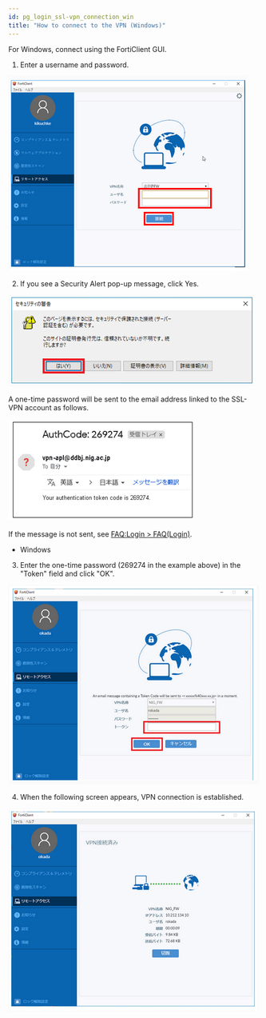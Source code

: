 ```yaml
---
id: pg_login_ssl-vpn_connection_win
title: "How to connect to the VPN (Windows)"
---
```



For Windows, connect using the FortiClient GUI.


1. Enter a username and password.

![figure](VPNwin_13.png) 


2. If you see a Security Alert pop-up message, click Yes. 

![figure](VPNwin_14.png)

A one-time password will be sent to the email address linked to the SSL-VPN account as follows.

![figure](VPNwin_15.png)

If the message is not sent, see [FAQ:Login > FAQ(Login)](/faq/faq_login_personal/#🆀-what-to-do-if-you-cannot-log-in-to-the-nig-supercomputer-via-ssh).

- Windows

3. Enter the one-time password (269274 in the example above) in the "Token" field and click "OK".

![figure](VPNwin_16.png)

4. When the following screen appears, VPN connection is established.

![figure](VPNwin_17.png)
